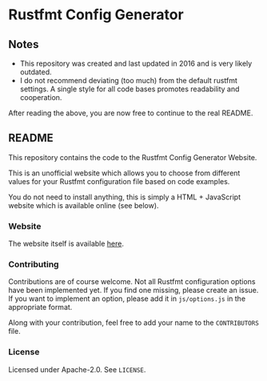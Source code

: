 # Rustfmt Config Generator

## Notes

* This repository was created and last updated in 2016 and is very likely outdated.
* I do not recommend deviating (too much) from the default rustfmt settings. A single style for all code bases promotes readability and cooperation.

After reading the above, you are now free to continue to the real README.

## README

This repository contains the code to the Rustfmt Config Generator Website.

This is an unofficial website which allows you to choose from different
values for your Rustfmt configuration file based on code examples.

You do not need to install anything, this is simply a HTML + JavaScript website which is available online (see below).

### Website

The website itself is available [here](https://m-decoster.github.io/rustfmt-cfg-generator/).

### Contributing

Contributions are of course welcome. Not all Rustfmt configuration options
have been implemented yet. If you find one missing, please create an issue.
If you want to implement an option, please add it in `js/options.js` in the
appropriate format.

Along with your contribution, feel free to add your name to the `CONTRIBUTORS` file.

### License

Licensed under Apache-2.0. See `LICENSE`.
